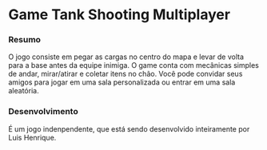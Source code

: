 # Game Tank Shooting Multiplayer

### Resumo
O jogo consiste em pegar as cargas no centro do mapa e levar de volta para a base antes da equipe inimiga. O game conta com mecânicas simples de andar, mirar/atirar e coletar itens no chão. Você pode convidar seus amigos para jogar em uma sala personalizada ou entrar em uma sala aleatória.

### Desenvolvimento
É um jogo indenpendente, que está sendo desenvolvido inteiramente por Luis Henrique.
